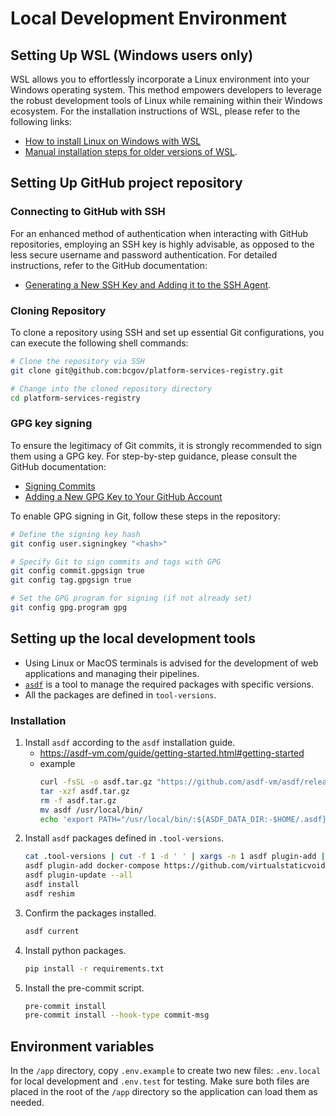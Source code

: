 # Local Development Environment

## Setting Up WSL (Windows users only)

WSL allows you to effortlessly incorporate a Linux environment into your Windows operating system. This method empowers developers to leverage the robust development tools of Linux while remaining within their Windows ecosystem.
For the installation instructions of WSL, please refer to the following links:

-   [How to install Linux on Windows with WSL](https://learn.microsoft.com/en-us/windows/wsl/install)
-   [Manual installation steps for older versions of WSL](https://learn.microsoft.com/en-us/windows/wsl/install-manual).

## Setting Up GitHub project repository

### Connecting to GitHub with SSH

For an enhanced method of authentication when interacting with GitHub repositories, employing an SSH key is highly advisable, as opposed to the less secure username and password authentication.
For detailed instructions, refer to the GitHub documentation:

-   [Generating a New SSH Key and Adding it to the SSH Agent](https://docs.github.com/en/github/authenticating-to-github/connecting-to-github-with-ssh/generating-a-new-ssh-key-and-adding-it-to-the-ssh-agent).

### Cloning Repository

To clone a repository using SSH and set up essential Git configurations, you can execute the following shell commands:

```sh
# Clone the repository via SSH
git clone git@github.com:bcgov/platform-services-registry.git

# Change into the cloned repository directory
cd platform-services-registry
```

### GPG key signing

To ensure the legitimacy of Git commits, it is strongly recommended to sign them using a GPG key.
For step-by-step guidance, please consult the GitHub documentation:

-   [Signing Commits](https://docs.github.com/en/github/authenticating-to-github/managing-commit-signature-verification/signing-commits)
-   [Adding a New GPG Key to Your GitHub Account](https://docs.github.com/en/github/authenticating-to-github/managing-commit-signature-verification/adding-a-new-gpg-key-to-your-github-account)

To enable GPG signing in Git, follow these steps in the repository:

```sh
# Define the signing key hash
git config user.signingkey "<hash>"

# Specify Git to sign commits and tags with GPG
git config commit.gpgsign true
git config tag.gpgsign true

# Set the GPG program for signing (if not already set)
git config gpg.program gpg
```

## Setting up the local development tools

-   Using Linux or MacOS terminals is advised for the development of web applications and managing their pipelines.
-   [`asdf`](https://asdf-vm.com/#/core-manage-asdf) is a tool to manage the required packages with specific versions.
-   All the packages are defined in `tool-versions`.

### Installation

1. Install `asdf` according to the `asdf` installation guide.
    - https://asdf-vm.com/guide/getting-started.html#getting-started
    - example
        ```sh
        curl -fsSL -o asdf.tar.gz "https://github.com/asdf-vm/asdf/releases/download/v0.19.0/asdf-v0.19.0-linux-amd64.tar.gz" || { echo "❌ Failed to download ASDF" }
        tar -xzf asdf.tar.gz
        rm -f asdf.tar.gz
        mv asdf /usr/local/bin/
        echo 'export PATH="/usr/local/bin/:${ASDF_DATA_DIR:-$HOME/.asdf}/shims:$PATH"' >> ~/.bashrc # or ~/.zshrc, ~/.bash_profile, etc..
        ```
1. Install `asdf` packages defined in `.tool-versions`.
    ```sh
    cat .tool-versions | cut -f 1 -d ' ' | xargs -n 1 asdf plugin-add || true
    asdf plugin-add docker-compose https://github.com/virtualstaticvoid/asdf-docker-compose.git || true
    asdf plugin-update --all
    asdf install
    asdf reshim
    ```
1. Confirm the packages installed.
    ```sh
    asdf current
    ```
1. Install python packages.
    ```sh
    pip install -r requirements.txt
    ```
1. Install the pre-commit script.
    ```sh
    pre-commit install
    pre-commit install --hook-type commit-msg
    ```

## Environment variables

In the `/app` directory, copy `.env.example` to create two new files: `.env.local` for local development and `.env.test` for testing. Make sure both files are placed in the root of the `/app` directory so the application can load them as needed.
